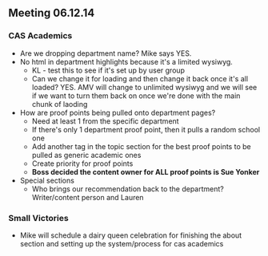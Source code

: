 ## Meeting 06.12.14

### CAS Academics
* Are we dropping department name? Mike says YES.
* No html in department highlights because it's a limited wysiwyg.
    * KL - test this to see if it's set up by user group
    * Can we change it for loading and then change it back once it's all loaded? YES. AMV will change to unlimited wysiwyg and we will see if we want to turn them back on once we're done with the main chunk of laoding
* How are proof points being pulled onto department pages?
    * Need at least 1 from the specific department
    * If there's only 1 department proof point, then it pulls a random school one
    * Add another tag in the topic section for the best proof points to be pulled as generic academic ones
    * Create priority for proof points
    * **Boss decided the content owner for ALL proof points is Sue Yonker**
* Special sections
    * Who brings our recommendation back to the department? Writer/content person and Lauren

### Small Victories
* Mike will schedule a dairy queen celebration for finishing the about section and setting up the system/process for cas academics

